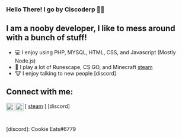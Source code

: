 ### Hello There! I go by Ciscoderp 🙋‍♂

## I am a nooby developer, I like to mess around with a bunch of stuff!

- 💻 I enjoy using PHP, MYSQL, HTML, CSS, and Javascript (Mostly Node.js)
- 🎲 I play a lot of Runescape, CS:GO, and Minecraft [steam]
- 🐮 I enjoy talking to new people [discord]


## Connect with me:
[<img align="left" alt="Steam" width="22px" src="https://cdns.iconmonstr.com/wp-content/assets/preview/2014/240/iconmonstr-steam-5.png" /> [steam]
[<img align="left" alt="Steam" width="22px" src="https://discord.com/assets/41484d92c876f76b20c7f746221e8151.svg" /> [discord]

<br>

[steam]: http://steamcommunity.com/sgcookieeater
[discord]: Cookie Eats#6779